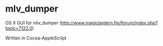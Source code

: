 mlv_dumper
==========

OS X GUI for mlv_dumper (http://www.magiclantern.fm/forum/index.php?topic=7122.0)

Written in Cocoa-AppleScript
